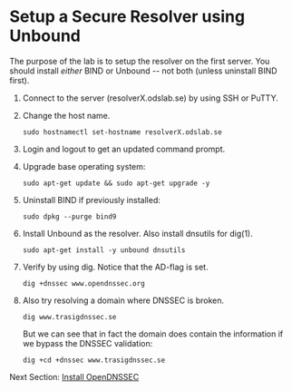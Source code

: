 # Setup a Secure Resolver using Unbound

The purpose of the lab is to setup the resolver on the first server. You should install *either* BIND or Unbound -- not both (unless uninstall BIND first).

1.  Connect to the server (resolverX.odslab.se) by using SSH or PuTTY.

2.  Change the host name.

        sudo hostnamectl set-hostname resolverX.odslab.se

3.  Login and logout to get an updated command prompt.

4.  Upgrade base operating system:

        sudo apt-get update && sudo apt-get upgrade -y

5.  Uninstall BIND if previously installed:

        sudo dpkg --purge bind9

6.  Install Unbound as the resolver. Also install dnsutils for dig(1).

        sudo apt-get install -y unbound dnsutils

7.  Verify by using dig. Notice that the AD-flag is set.

        dig +dnssec www.opendnssec.org

8.  Also try resolving a domain where DNSSEC is broken.

        dig www.trasigdnssec.se

    But we can see that in fact the domain does contain the information if we bypass the DNSSEC validation:

        dig +cd +dnssec www.trasigdnssec.se


Next Section: [Install OpenDNSSEC](opendnssec-install.md)
